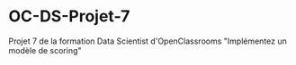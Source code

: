 # OC-DS-Projet-7
Projet 7 de la formation Data Scientist d'OpenClassrooms "Implémentez un modèle de scoring"
